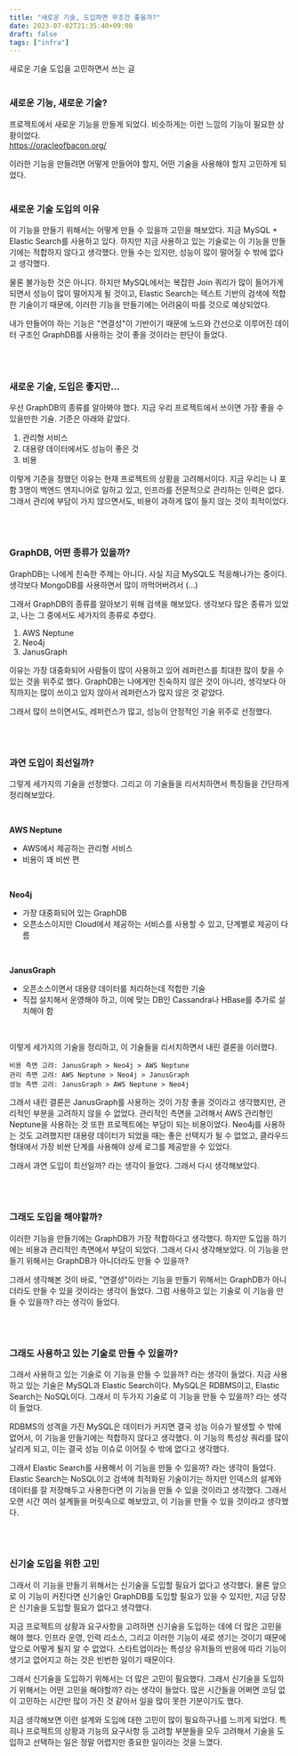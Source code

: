 ```yaml
---
title: "새로운 기술, 도입하면 무조건 좋을까?"
date: 2023-07-02T21:35:40+09:00
draft: false
tags: ["infra"]
---
```


새로운 기술 도입을 고민하면서 쓰는 글
<!--more--> 

#
### 새로운 기능, 새로운 기술?
프로젝트에서 새로운 기능을 만들게 되었다. 비슷하게는 이런 느낌의 기능이 필요한 상황이었다. <br>
https://oracleofbacon.org/

이러한 기능을 만들려면 어떻게 만들어야 할지, 어떤 기술을 사용해야 할지 고민하게 되었다.

#
### 새로운 기술 도입의 이유
이 기능을 만들기 위해서는 어떻게 만들 수 있을까 고민을 해보았다. 지금 MySQL + Elastic Search를 사용하고 있다.
하지만 지금 사용하고 있는 기술로는 이 기능을 만들기에는 적합하지 않다고 생각했다.
만들 수는 있지만, 성능이 많이 떨어질 수 밖에 없다고 생각했다.

물론 불가능한 것은 아니다. 하지만 MySQL에서는 복잡한 Join 쿼리가 많이 들어가게 되면서 성능이 많이 떨어지게 될 것이고,
Elastic Search는 텍스트 기반의 검색에 적합한 기술이기 때문에, 이러한 기능을 만들기에는 어려움이 따를 것으로 예상되었다.

내가 만들어야 하는 기능은 "연결성"이 기반이기 때문에 노드와 간선으로 이루어진 데이터 구조인 GraphDB를 사용하는 것이 좋을 것이라는 판단이 들었다.

<br>

#
### 새로운 기술, 도입은 좋지만...
우선 GraphDB의 종류를 알아봐야 했다. 지금 우리 프로젝트에서 쓰이면 가장 좋을 수 있을만한 기술.
기준은 아래와 같았다.

1. 관리형 서비스
2. 대용량 데이터에서도 성능이 좋은 것
3. 비용

이렇게 기준을 정했던 이유는 현재 프로젝트의 상황을 고려해서이다. 
지금 우리는 나 포함 3명이 백엔드 엔지니어로 일하고 있고, 인프라를 전문적으로 관리하는 인력은 없다.
그래서 관리에 부담이 가지 않으면서도, 비용이 과하게 많이 들지 않는 것이 최적이었다.

<br>

#
### GraphDB, 어떤 종류가 있을까?
GraphDB는 나에게 친숙한 주제는 아니다. 사실 지금 MySQL도 적응해나가는 중이다.
생각보다 MongoDB를 사용하면서 많이 까먹어버려서 (...)

그래서 GraphDB의 종류를 알아보기 위해 검색을 해보았다.
생각보다 많은 종류가 있었고, 나는 그 중에서도 세가지의 종류로 추렸다.

1. AWS Neptune
2. Neo4j
3. JanusGraph

이유는 가장 대중화되어 사람들이 많이 사용하고 있어 레퍼런스를 최대한 많이 찾을 수 있는 것을 위주로 했다.
GraphDB는 나에게만 친숙하지 않은 것이 아니라, 생각보다 아직까지는 많이 쓰이고 있지 않아서 레퍼런스가 많지 않은 것 같았다.

그래서 많이 쓰이면서도, 레퍼런스가 많고, 성능이 안정적인 기술 위주로 선정했다.

<br>

#
### 과연 도입이 최선일까?
그렇게 세가지의 기술을 선정했다. 그리고 이 기술들을 리서치하면서 특징들을 간단하게 정리해보았다.

<br>

**AWS Neptune**
- AWS에서 제공하는 관리형 서비스
- 비용이 꽤 비싼 편

<br>

**Neo4j**
- 가장 대중화되어 있는 GraphDB
- 오픈소스이지만 Cloud에서 제공하는 서비스를 사용할 수 있고, 단계별로 제공이 다름

<br>

**JanusGraph**
- 오픈소스이면서 대용량 데이터를 처리하는데 적합한 기술
- 직접 설치해서 운영해야 하고, 이에 맞는 DB인 Cassandra나 HBase를 추가로 설치해야 함

<br>

이렇게 세가지의 기술을 정리하고, 이 기술들을 리서치하면서 내린 결론을 이러했다.

```
비용 측면 고려: JanusGraph > Neo4j > AWS Neptune  
관리 측면 고려: AWS Neptune > Neo4j > JanusGraph  
성능 측면 고려: JanusGraph > AWS Neptune > Neo4j  
```

그래서 내린 결론은 JanusGraph를 사용하는 것이 가장 좋을 것이라고 생각했지만, 관리적인 부분을 고려하지 않을 수 없었다.
관리적인 측면을 고려해서 AWS 관리형인 Neptune을 사용하는 것 또한 프로젝트에는 부담이 되는 비용이었다.
Neo4j를 사용하는 것도 고려했지만 대용량 데이터가 되었을 때는 좋은 선택지가 될 수 없었고, 클라우드 형태에서 가장 비싼 단계를 사용해야 상세 로그를 제공받을 수 있었다.

그래서 과연 도입이 최선일까? 라는 생각이 들었다. 그래서 다시 생각해보았다.

<br>

#
### 그래도 도입을 해야할까?
이러한 기능을 만들기에는 GraphDB가 가장 적합하다고 생각했다. 하지만 도입을 하기에는 비용과 관리적인 측면에서 부담이 되었다.
그래서 다시 생각해보았다. 이 기능을 만들기 위해서는 GraphDB가 아니더라도 만들 수 있을까?

그래서 생각해본 것이 바로, "연결성"이라는 기능을 만들기 위해서는 GraphDB가 아니더라도 만들 수 있을 것이라는 생각이 들었다.
그럼 사용하고 있는 기술로 이 기능을 만들 수 있을까? 라는 생각이 들었다.

<br>

#
### 그래도 사용하고 있는 기술로 만들 수 있을까?
그래서 사용하고 있는 기술로 이 기능을 만들 수 있을까? 라는 생각이 들었다.
지금 사용하고 있는 기술은 MySQL과 Elastic Search이다. MySQL은 RDBMS이고, Elastic Search는 NoSQL이다.
그래서 이 두가지 기술로 이 기능을 만들 수 있을까? 라는 생각이 들었다.

RDBMS의 성격을 가진 MySQL은 데이터가 커지면 결국 성능 이슈가 발생할 수 밖에 없어서, 이 기능을 만들기에는 적합하지 않다고 생각했다.
이 기능의 특성상 쿼리를 많이 날리게 되고, 이는 결국 성능 이슈로 이어질 수 밖에 없다고 생각했다.

그래서 Elastic Search를 사용해서 이 기능을 만들 수 있을까? 라는 생각이 들었다.
Elastic Search는 NoSQL이고 검색에 최적화된 기술이기는 하지만 인덱스의 설계와 데이터를 잘 저장해두고 사용한다면 이 기능을 만들 수 있을 것이라고 생각했다.
그래서 오랜 시간 여러 설계들을 머릿속으로 해보았고, 이 기능을 만들 수 있을 것이라고 생각했다.

<br>

#
### 신기술 도입을 위한 고민
그래서 이 기능을 만들기 위해서는 신기술을 도입할 필요가 없다고 생각했다.
물론 앞으로 이 기능이 커진다면 신기술인 GraphDB를 도입할 필요가 있을 수 있지만, 지금 당장은 신기술을 도입할 필요가 없다고 생각했다.

지금 프로젝트의 상황과 요구사항을 고려하면 신기술을 도입하는 데에 더 많은 고민을 해야 했다.
인프라 운영, 인력 리소스, 그리고 이러한 기능이 새로 생기는 것이기 때문에 앞으로 어떻게 될지 알 수 없었다.
스타트업이라는 특성상 유저들의 반응에 따라 기능이 생기고 없어지고 하는 것은 빈번한 일이기 때문이다.

그래서 신기술을 도입하기 위해서는 더 많은 고민이 필요했다. 그래서 신기술을 도입하기 위해서는 어떤 고민을 해야할까? 라는 생각이 들었다.
많은 시간들을 어쩌면 코딩 없이 고민하는 시간만 많이 가진 것 같아서 일을 많이 못한 기분이기도 했다.

지금 생각해보면 이런 설계와 도입에 대한 고민이 많이 필요하구나를 느끼게 되었다.
특히나 프로젝트의 상황과 기능의 요구사항 등 고려할 부분들을 모두 고려해서 기술을 도입하고 선택하는 일은 정말 어렵지만 중요한 일이라는 것을 느꼈다.